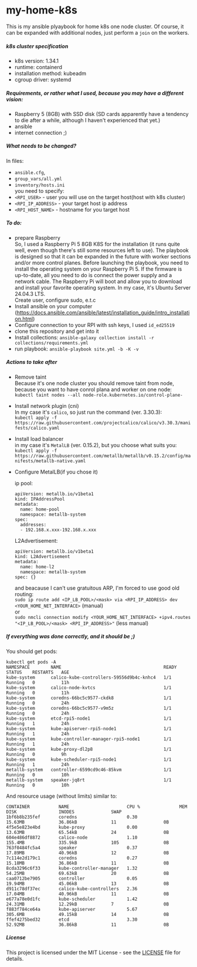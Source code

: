 # my-home-k8s
This is my ansible plyaybook for home k8s one node cluster. 
Of course, it can be expanded with additional nodes, just perform a `join` on the workers. 

##### k8s cluster specification
- k8s version: 1.34.1
- runtime: containerd
- installation method: kubeadm
- cgroup driver: systemd

##### Requirements, or rather what I used, because you may have a different vision:
- Raspberry 5 (8GB) with SSD disk (SD cards apparently have a tendency to die after a while, although I haven't experienced that yet.)
- ansible
- internet connection ;)

##### What needs to be changed? 
In files:
- `ansible.cfg`, 
- `group_vars/all.yml`
- `inventory/hosts.ini`  
you need to specify:  
- `<RPI_USER>` - user you will use on the target host(host with k8s cluster)
- `<RPI_IP_ADDRESS>` - your target host ip address
- `<RPI_HOST_NAME>` - hostname for you target host

##### To do:  
- prepare Raspberry  
So, I used a Raspberry Pi 5 8GB K8S for the installation (it runs quite well, even though there's still some resources left to use). The playbook is designed so that it can be expanded in the future with worker sections and/or more control planes.
Before launching the playbook, you need to install the operating system on your Raspberry Pi 5. If the firmware is up-to-date, all you need to do is connect the power supply and a network cable. The Raspberry Pi will boot and allow you to download and install your favorite operating system. In my case, it's Ubuntu Server 24.04.3 LTS.  
Create user, configure sudo, e.t.c
- Install ansible on your computer (https://docs.ansible.com/ansible/latest/installation_guide/intro_installation.html)  
- Configure connection to your RPI with ssh keys, I used `id_ed25519`
- clone this repository and get into it
- Install collections: `ansible-galaxy collection install -r collections/requirements.yml`
- run playbook: `ansible-playbook site.yml -b -K -v`  

##### Actions to take after
- Remove taint  
Because it's one node cluster you should remove taint from node, because you want to have conrol plana and worker on one node:  
`kubectl taint nodes --all node-role.kubernetes.io/control-plane-`
- Install network plugin (cni)  
In my case it's `calico`,  so just run the command (ver. 3.30.3):  
`kubectl apply -f https://raw.githubusercontent.com/projectcalico/calico/v3.30.3/manifests/calico.yaml`
- Install load balancer  
in my case it's `MetalLB` (ver. 0.15.2), but you choose what suits you:  
`kubectl apply -f https://raw.githubusercontent.com/metallb/metallb/v0.15.2/config/manifests/metallb-native.yaml`  
- Configure MetalLB(if you chose it)  

  ip pool:
  ```
  apiVersion: metallb.io/v1beta1
  kind: IPAddressPool
  metadata:
    name: home-pool
    namespace: metallb-system
  spec:
    addresses:
    - 192.168.x.xxx-192.168.x.xxx
  ```
  L2Advertisement:  
  ```
  apiVersion: metallb.io/v1beta1
  kind: L2Advertisement
  metadata:
    name: home-l2
    namespace: metallb-system
  spec: {}
  ```
  and beacause I can't use gratuitous ARP, I'm forced to use good old routing:  
  `sudo ip route add <IP_LB_POOL>/<mask> via <RPI_IP_ADDRESS> dev <YOUR_HOME_NET_INTERFACE>` (manual)  
  or  
  `sudo nmcli connection modify <YOUR_HOME_NET_INTERFACE> +ipv4.routes "<IP_LB_POOL>/<mask> <RPI_IP_ADDRESS>"` (less manual)


##### If everything was done correctly, and it should be ;)

You should get pods:
```
kubectl get pods -A
NAMESPACE        NAME                                       READY   STATUS    RESTARTS   AGE
kube-system      calico-kube-controllers-59556d9b4c-knhc4   1/1     Running   0          11h
kube-system      calico-node-kvtcs                          1/1     Running   0          11h
kube-system      coredns-66bc5c9577-ckdk8                   1/1     Running   0          24h
kube-system      coredns-66bc5c9577-v9m5z                   1/1     Running   0          24h
kube-system      etcd-rpi5-node1                            1/1     Running   1          24h
kube-system      kube-apiserver-rpi5-node1                  1/1     Running   1          24h
kube-system      kube-controller-manager-rpi5-node1         1/1     Running   1          24h
kube-system      kube-proxy-dl2p8                           1/1     Running   0          9h
kube-system      kube-scheduler-rpi5-node1                  1/1     Running   1          24h
metallb-system   controller-6599cd9c46-85kvm                1/1     Running   0          10h
metallb-system   speaker-jq8rt                              1/1     Running   0          10h
```
And resource usage (without limits) similar to:  
```
CONTAINER           NAME                      CPU %               MEM                 DISK                INODES              SWAP
1bf6b8b235fef       coredns                   0.30                15.63MB             36.86kB             11                  0B
4f5e5e823e4bd       kube-proxy                0.00                13.63MB             65.54kB             24                  0B
604e486df8872       calico-node               1.10                155.4MB             335.9kB             105                 0B
763f0484fc5a4       speaker                   0.37                17.89MB             40.96kB             12                  0B
7c114e2d179c1       coredns                   0.27                15.18MB             36.86kB             11                  0B
8cda3296c6f33       kube-controller-manager   1.32                54.25MB             69.63kB             20                  0B
caa0712be7905       controller                0.05                19.94MB             45.06kB             13                  0B
d911c78df37ec       calico-kube-controllers   2.36                17.04MB             40.96kB             11                  0B
e677a78e0d1fc       kube-scheduler            1.42                24.31MB             12.29kB             7                   0B
f883f784ce64a       kube-apiserver            5.67                305.6MB             49.15kB             14                  0B
ffef4275bed32       etcd                      3.30                52.92MB             36.86kB             11                  0B
```

##### License
This project is licensed under the MIT License - see the [LICENSE](LICENSE) file for details.
